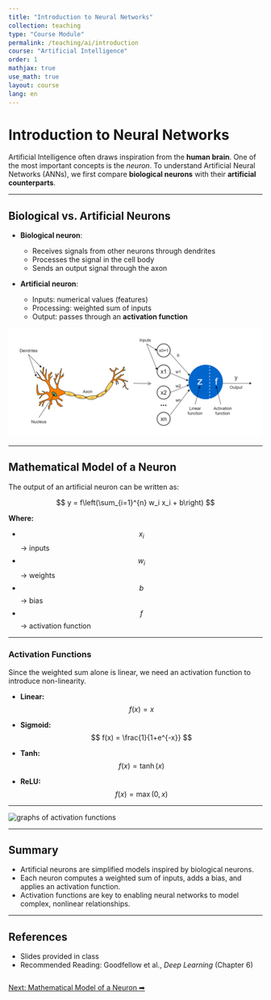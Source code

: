 ```yaml
---
title: "Introduction to Neural Networks"
collection: teaching
type: "Course Module"
permalink: /teaching/ai/introduction
course: "Artificial Intelligence"
order: 1
mathjax: true
use_math: true
layout: course
lang: en
---
```



# Introduction to Neural Networks

Artificial Intelligence often draws inspiration from the **human brain**. One of the most important concepts is the *neuron*. To understand Artificial Neural Networks (ANNs), we first compare **biological neurons** with their **artificial counterparts**.

---

## Biological vs. Artificial Neurons

- **Biological neuron**:  
  - Receives signals from other neurons through dendrites  
  - Processes the signal in the cell body  
  - Sends an output signal through the axon  

- **Artificial neuron**:  
  - Inputs: numerical values (features)  
  - Processing: weighted sum of inputs  
  - Output: passes through an **activation function**  

![Biological vs Artificial Neuron](/images/ai1.webp)

---
## Mathematical Model of a Neuron

The output of an artificial neuron can be written as:

$$
y = f\left(\sum_{i=1}^{n} w_i x_i + b\right)
$$

**Where:**
- $$ x_i $$ → inputs  
- $$ w_i $$ → weights  
- $$ b $$ → bias  
- $$ f $$ → activation function  
  

---

### Activation Functions

Since the weighted sum alone is linear, we need an activation function to introduce non-linearity.

- **Linear:**  
  $$
  f(x) = x
  $$

- **Sigmoid:**  
  $$
  f(x) = \frac{1}{1+e^{-x}}
  $$

- **Tanh:**  
  $$
  f(x) = \tanh(x)
  $$

- **ReLU:**  
  $$
  f(x) = \max(0, x)
  $$

---


![graphs of activation functions](/images/ai2.avif)


---

## Summary

- Artificial neurons are simplified models inspired by biological neurons.  
- Each neuron computes a weighted sum of inputs, adds a bias, and applies an activation function.  
- Activation functions are key to enabling neural networks to model complex, nonlinear relationships.  

---

## References

- Slides provided in class  
- Recommended Reading: Goodfellow et al., *Deep Learning* (Chapter 6)



<div class="lesson-nav" style="display:flex; justify-content:space-between; margin-top:2em;">
  <a class="btn btn--primary" href="{{ '/teaching/ai/mathmaticalnl' | relative_url }}">Next: Mathematical Model of a Neuron ➡︎</a>
</div>